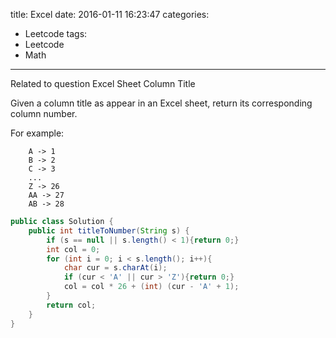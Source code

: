 title: Excel
date: 2016-01-11 16:23:47
categories:
- Leetcode
tags:
- Leetcode
- Math
---

Related to question Excel Sheet Column Title

Given a column title as appear in an Excel sheet, return its corresponding column number.

<!--more-->

For example:

```
    A -> 1
    B -> 2
    C -> 3
    ...
    Z -> 26
    AA -> 27
    AB -> 28 
```

```java
public class Solution {
    public int titleToNumber(String s) {
        if (s == null || s.length() < 1){return 0;}
        int col = 0;
        for (int i = 0; i < s.length(); i++){
            char cur = s.charAt(i);
            if (cur < 'A' || cur > 'Z'){return 0;}
            col = col * 26 + (int) (cur - 'A' + 1);
        }
        return col;
    }
}
```